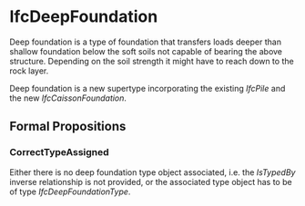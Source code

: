 # IfcDeepFoundation

Deep foundation is a type of foundation that transfers loads deeper than shallow foundation below the soft soils not capable of bearing the above structure. Depending on the soil strength it might have to reach down to the rock layer.
<!-- end of short definition -->


Deep foundation is a new supertype incorporating the existing _IfcPile_ and the new _IfcCaissonFoundation_.

## Formal Propositions

### CorrectTypeAssigned
Either there is no deep foundation type object associated, i.e. the _IsTypedBy_ inverse relationship is not provided, or the associated type object has to be of type _IfcDeepFoundationType_.

